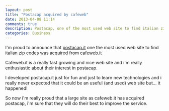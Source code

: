 ```yaml
---
layout: post
title: "Postacap acquired by cafeweb"
date: 2013-04-08 11:14
comments: true
description: Postacap, one of the most used web site to find italian zip codes is now part of cafeweb
categories: Business
---
```

I'm proud to announce that [postacap.it](http://postacap.it) one the most used web site to find italian zip codes was acquired from [cafeweb.it](http://cafeweb.it)

Cafeweb.it is a really fast growing and nice web site and i'm really enthusiastic about their interest in postacap. 

I developed postacap.it just for fun and just to learn new technologies and i really never expected that it could be an useful (and used) web site but... it happened! 

So now i'm really proud that a large site as cafeweb.it has acquired postacap, i'm sure that they will do their best to improve the service.